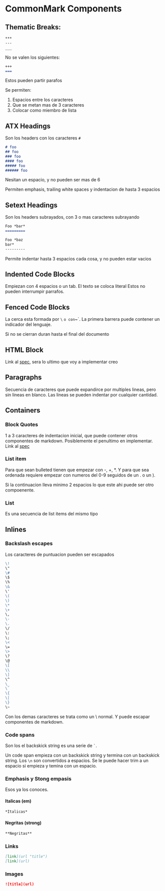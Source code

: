 CommonMark Components
=====================

Thematic Breaks:
----------------

~~~ markdown
***
---
___
~~~~

No se valen los siguientes:

~~~ markdown
+++
===
~~~

Estos pueden partir parafos

Se permiten:

1. Espacios entre los caracteres
2. Que se metan mas de 3 caracteres
3. Colocar como miembro de lista

ATX Headings
------------

Son los headers con los caracteres `#`

~~~ markdown
# foo
## foo
### foo
#### foo
##### foo
###### foo
~~~

Nesitan un espacio, y no pueden ser mas de 6

Permiten emphasis, trailing white spaces y indentacion de hasta 3 espacios

Setext Headings
---------------

Son los headers subrayados, con 3 o mas caracteres subrayando

~~~ markdown
Foo *bar*
=========

Foo *baz
bar*
---------
~~~

Permite indentar hasta 3 espacios cada cosa, y no pueden estar vacios

Indented Code Blocks
--------------------

Empiezan con 4 espacios o un tab. El texto se coloca literal Estos no pueden
interrumpir parrafos.

Fenced Code Blocks
------------------

La cerca esta formada por `\` ` o con `~`. La primera barrera puede contener un
indicador del lenguaje.

Si no se cierran duran hasta el final del documento

HTML Block
----------

Link al [spec](https://spec.commonmark.org/0.29/#html-block), sera lo ultimo
que voy a implementar creo

Paragraphs
----------

Secuencia de caracteres que puede expandirce por multiples lineas, pero sin
lineas en blanco. Las lineas se pueden indentar por cualquier cantidad.

Containers
----------

### Block Quotes

1 a 3 caracteres de indentacion inicial, que puede contener otros componentes
de markdown. Posiblemente el penultimo en implementar. Link al
[spec](https://spec.commonmark.org/0.29/#block-quotes)

### List item

Para que sean bulleted tienen que empezar con -, +, \*. Y para que sea ordenada
requiere empezar con numeros del 0-9 seguidos de un . o un ).

Si la continuacion lleva minimo 2 espacios lo que este ahi puede ser otro
compoenente.

### List

Es una secuencia de list items del mismo tipo

Inlines
-------

### Backslash escapes

Los caracteres de puntuacion pueden ser escapados

~~~ markdown
\!
\"
\#
\$
\%
\&
\'
\(
\)
\*
\+
\,
\-
\.
\/
\:
\;
\<
\=
\>
\?
\@
\[
\\
\]
\^
\_
\`
\{
\|
\}
\~
~~~

Con los demas caracteres se trata como un \ normal. Y puede escapar componentes
de markdown.

### Code spans

Son los el backskick string es una serie de `` ` ``.

Un code span empieza con un backskick string y termina con un backskick string.
Los `\n` son convertidos a espacios. Se le puede hacer trim a un espacio si
empieza y temina con un espacio.

### Emphasis y Stong empasis

Esos ya los conoces. 

#### Italicas (em)

~~~ markdown
*Italicas*
~~~

#### Negritas (strong)

~~~ markdown
**Negritas**
~~~~

### Links

~~~ markdown
[link](url "title")
[link](url)
~~~~

### Images

~~~ markdown
![title](url)
~~~
